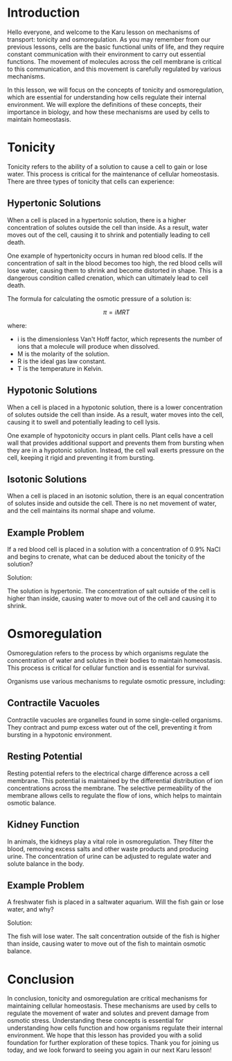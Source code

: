 
# Introduction

Hello everyone, and welcome to the Karu lesson on mechanisms of transport: tonicity and osmoregulation. As you may remember from our previous lessons, cells are the basic functional units of life, and they require constant communication with their environment to carry out essential functions. The movement of molecules across the cell membrane is critical to this communication, and this movement is carefully regulated by various mechanisms.

In this lesson, we will focus on the concepts of tonicity and osmoregulation, which are essential for understanding how cells regulate their internal environment. We will explore the definitions of these concepts, their importance in biology, and how these mechanisms are used by cells to maintain homeostasis.

# Tonicity

Tonicity refers to the ability of a solution to cause a cell to gain or lose water. This process is critical for the maintenance of cellular homeostasis. There are three types of tonicity that cells can experience:

## Hypertonic Solutions

When a cell is placed in a hypertonic solution, there is a higher concentration of solutes outside the cell than inside. As a result, water moves out of the cell, causing it to shrink and potentially leading to cell death. 

One example of hypertonicity occurs in human red blood cells. If the concentration of salt in the blood becomes too high, the red blood cells will lose water, causing them to shrink and become distorted in shape. This is a dangerous condition called crenation, which can ultimately lead to cell death.

The formula for calculating the osmotic pressure of a solution is:

$$\pi = iMRT$$ 

where:
- i is the dimensionless Van't Hoff factor, which represents the number of ions that a molecule will produce when dissolved.
- M is the molarity of the solution.
- R is the ideal gas law constant.
- T is the temperature in Kelvin.

## Hypotonic Solutions

When a cell is placed in a hypotonic solution, there is a lower concentration of solutes outside the cell than inside. As a result, water moves into the cell, causing it to swell and potentially leading to cell lysis. 

One example of hypotonicity occurs in plant cells. Plant cells have a cell wall that provides additional support and prevents them from bursting when they are in a hypotonic solution. Instead, the cell wall exerts pressure on the cell, keeping it rigid and preventing it from bursting.

## Isotonic Solutions

When a cell is placed in an isotonic solution, there is an equal concentration of solutes inside and outside the cell. There is no net movement of water, and the cell maintains its normal shape and volume.

## Example Problem

If a red blood cell is placed in a solution with a concentration of 0.9% NaCl and begins to crenate, what can be deduced about the tonicity of the solution? 

Solution:

The solution is hypertonic. The concentration of salt outside of the cell is higher than inside, causing water to move out of the cell and causing it to shrink.

# Osmoregulation

Osmoregulation refers to the process by which organisms regulate the concentration of water and solutes in their bodies to maintain homeostasis. This process is critical for cellular function and is essential for survival.

Organisms use various mechanisms to regulate osmotic pressure, including:

## Contractile Vacuoles

Contractile vacuoles are organelles found in some single-celled organisms. They contract and pump excess water out of the cell, preventing it from bursting in a hypotonic environment. 

## Resting Potential

Resting potential refers to the electrical charge difference across a cell membrane. This potential is maintained by the differential distribution of ion concentrations across the membrane. The selective permeability of the membrane allows cells to regulate the flow of ions, which helps to maintain osmotic balance.

## Kidney Function

In animals, the kidneys play a vital role in osmoregulation. They filter the blood, removing excess salts and other waste products and producing urine. The concentration of urine can be adjusted to regulate water and solute balance in the body.

## Example Problem

A freshwater fish is placed in a saltwater aquarium. Will the fish gain or lose water, and why? 

Solution:

The fish will lose water. The salt concentration outside of the fish is higher than inside, causing water to move out of the fish to maintain osmotic balance.

# Conclusion

In conclusion, tonicity and osmoregulation are critical mechanisms for maintaining cellular homeostasis. These mechanisms are used by cells to regulate the movement of water and solutes and prevent damage from osmotic stress. Understanding these concepts is essential for understanding how cells function and how organisms regulate their internal environment. We hope that this lesson has provided you with a solid foundation for further exploration of these topics. Thank you for joining us today, and we look forward to seeing you again in our next Karu lesson!

